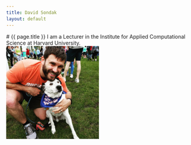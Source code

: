 ```yaml
---
title: David Sondak
layout: default
---
```

<div class="grid">
  <div class="col-md-12" markdown="1">
# {{ page.title }}
I am a Lecturer in the Institute for Applied Computational Science at Harvard University.

<!--
* Lecturer on Computational Science, July 2017 - Present <br>
  Institute for Applied Computational Science, Harvard University
* Postdoctoral Research Fellow, January 2016 - July 2017 <br>
  Institute for Computational and Engineering Sciences, UT at Austin
* Postdoctoral Fellow / Visiting Assistant Professor, 2013 - 2016 <br>
  Department of Mathematics, University of Wisconsin-Madison
-->
</div>
  <div class="col-md-12" markdown="1">
  <img height="250px" src="/assets/imgs/david_percy.jpg">
  </div>
</div>
<!--  My research is motivated by fluid
flows in complex systems including astrophysical and engineering systems.  Of particular interest is the development of
computationally tractable models that can capture essential physical processes.  To accomplish this, my research focuses on
the development of a wide variety of algorithms.  These include traditional approaches such as large eddy simulation and
Reynolds-averaged Navier Stokes through modern data-driven approaches involving machine learning algorithms such as neural
networks.
    <ul>
       <li> 
            <p> Lecturer on Computational Science </p>
            <time> July 2017 - Present </time>
       </li>
    </ul>
-->
<!--<div class="row">-->
<!--
  <div class="column left">
    <h2> Position Summary </h2>
    <ul>
       <li> 
            <p> Lecturer on Computational Science </p>
            <time> July 2017 - Present </time>
       </li>
    </ul>
  </div>
-->

<!--
<div class="grid">
  <div class="col-md-12" markdown="1">
## Research Interests
  </div>
  <div class="col-md-12" markdown="1">
## Teaching Interests 
  </div>
</div>
-->
